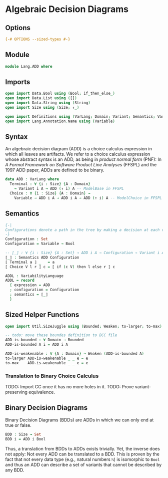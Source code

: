 # Algebraic Decision Diagrams

## Options

```agda
{-# OPTIONS --sized-types #-}
```

## Module

```agda
module Lang.ADD where
```

## Imports

```agda
open import Data.Bool using (Bool; if_then_else_)
open import Data.List using ([])
open import Data.String using (String)
open import Size using (Size; ↑_)

open import Definitions using (VarLang; Domain; Variant; Semantics; VariabilityLanguage)
open import Lang.Annotation.Name using (Variable)
```

## Syntax

An algebraic decision diagram (ADD) is a choice calculus expression in which all leaves are artifacts.
We refer to a choice calculus expression whose abstract syntax is an ADD, as being in _product normal form_ (PNF):
In _A Formal Framework on Software Product Line Analyses_ (FFSPL) and the 1997 ADD paper, ADDs are defined to be binary.

```agda
data ADD : VarLang where
  Terminal : ∀ {i : Size} {A : Domain}
    → Variant i A → ADD (↑ i) A -- ModelBase in FFSPL
  Choice : ∀ {i : Size} {A : Domain} →
    Variable → ADD i A → ADD i A → ADD (↑ i) A -- ModelChoice in FFSPL (has a presence condition here instead of a dimension)
```

## Semantics

```agda
{-|
Configurations denote a path in the tree by making a decision at each variable to select a certain terminal at the end.
-}
Configuration : Set
Configuration = Variable → Bool

-- ⟦_⟧ : ∀ {i : Size} {A : Set} → ADD i A → Configuration → Variant i A
⟦_⟧ : Semantics ADD Configuration
⟦ Terminal a ⟧ _   = a
⟦ Choice V l r ⟧ c = ⟦ if (c V) then l else r ⟧ c

ADDL : VariabilityLanguage
ADDL = record
  { expression = ADD
  ; configuration = Configuration
  ; semantics = ⟦_⟧
  }
```

## Sized Helper Functions

```agda
open import Util.SizeJuggle using (Bounded; Weaken; to-larger; to-max)

-- todo: move these boundes definition to BCC file
ADD-is-bounded : ∀ Domain → Bounded
ADD-is-bounded A i = ADD i A

ADD-is-weakenable : ∀ {A : Domain} → Weaken (ADD-is-bounded A)
to-larger ADD-is-weakenable _ _ e = e
to-max    ADD-is-weakenable _ _ e = e
```

### Translation to Binary Choice Calculus

TODO: Import CC once it has no more holes in it.
TODO: Prove variant-preserving equivalence.

## Binary Decision Diagrams

Binary Decision Diagrams (BDDs) are ADDs in which we can only end at true or false.

```agda
BDD : Size → Set
BDD i = ADD i Bool
```

Thus, a translation from BDDs to ADDs exists trivially.
Yet, the inverse does not apply:
Not every ADD can be translated to a BDD.
This is proven by the fact that not every data type (e.g., natural numbers `ℕ`) is isomorphic to `Bool` and thus an ADD can describe a set of variants that cannot be described by any BDD.

